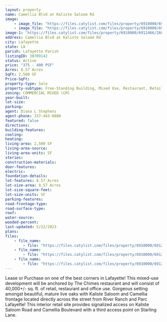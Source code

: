 ```yaml
---
layout: property
name: Camellia Blvd at Kaliste Saloom Rd
image:
    - image_file: "https://files.catylist.com/files/property/6910000/6912466/26016612_21551436_Camellia_at_Kaliste_Pic1.jpg"
    - image_file: "https://files.catylist.com/files/property/6910000/6912466/26016613_21553599_Chimes_3_X2.jpg"
image-1: "https://files.catylist.com/files/property/6910000/6912466/26016614_Drone_Aerial3.png"
address: Camellia Blvd at Kaliste Saloom Rd
city: Lafayette
state: LA
parish: Lafayette Parish
listingID: 30709142
status: Active
price: "375 - 400 PSF"
Acres: 8.57 Acres
SqFt: 2,500 SF
Price-SqFt:
property-type: Sale
property-subtype: Free-Standing Building, Mixed Use, Restaurant, Retail-Pad, Street Retail
zoning: COMMERCIAL MIXED (CM)
year-built:
lot-size:
parking:
agent: Diana L Stephens
agent-phone: 337-443-0880
featured: false
directions:
building-features:
cooling:
heating:
living-area: 2,500 SF
living-area-source:
living-area-units: SF
stories:
construction-materials:
door-features:
electric:
foundation-details:
lot-features: 8.57 Acres
lot-size-area: 8.57 Acres
lot-size-square-feet:
lot-size-units: SF
parking-features:
road-frontage-type:
road-surface-type:
roof:
water-source:
wooded-percent:
last-updated: 5/22/2023
plans:
files:
    - file_name: 
        - file: "https://files.catylist.com/files/property/6910000/6912466/raw_26016610_Site_Plan_2.11.2021.pdf"
    - file_name: 
        - file: "https://files.catylist.com/files/property/6910000/6912466/raw_26016611_Survey.pdf"
    - file_name: 
        - file: "https://files.catylist.com/files/property/6910000/6912466/raw_28059609__Camellia_Corridor___Land__Chimes_Marketing_Package.pdf"
---
```

Lease or Purchase on one of the best corners in Lafayette! This mixed-use development will be anchored by The Chimes restaurant and will consist of 40,000+/- sq. ft. of retail, restaurant and office use. Gorgeous setting amongst beautiful, mature live oaks with Kaliste Saloom and Camellia frontage located directly across the street from River Ranch and Parc Lafayette! This interior retail site provides signalized access on Kaliste Saloom Road and Camellia Boulevard with a third access point on Starling Lane.
